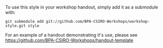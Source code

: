 To use this style in your workshop handout, simply add it as a submodule with:

```
git submodule add git://github.com/BPA-CSIRO-Workshops/workshop-style.git style
```

For an example of a handout demonstrating it's use, please see
https://github.com/BPA-CSIRO-Workshops/handout-template
